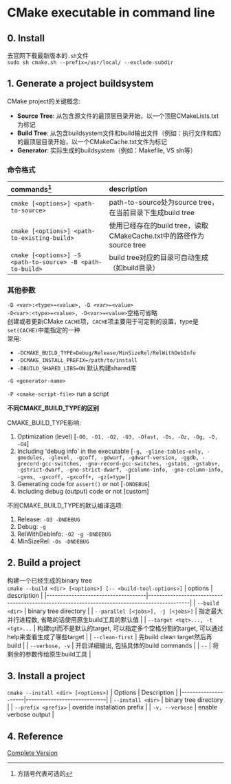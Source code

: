 # CMake executable in command line

## 0. Install
去官网下载最新版本的`.sh`文件  
`sudo sh cmake.sh --prefix=/usr/local/ --exclude-subdir`

## 1. Generate a project buildsystem

CMake project的关键概念:  
* __Source Tree__: 从包含源文件的最顶层目录开始，以一个顶层CMakeLists.txt为标记
* __Build Tree__: 从包含buildsystem文件和build输出文件（例如：执行文件和库）的最顶层目录开始，以一个CMakeCache.txt文件为标记
* __Generator__: 实际生成的buildsystem（例如：Makefile, VS sln等）


### 命令格式
| commands[^1]                                               | description                                                         |
|:-----------------------------------------------------------|:--------------------------------------------------------------------|
| `cmake [<options>] <path-to-source>`                       | path-to-source处为source tree，在当前目录下生成build tree           |
| `cmake [<options>] <path-to-existing-build>`               | 使用已经存在的build tree，读取CMakeCache.txt中的路径作为source tree |
| `cmake [<options>] -S <path-to-source> -B <path-to-build>` | build tree对应的目录可自动生成（如build目录）                       |

[^1]: 方括号代表可选的

### 其他参数
`-D <var>:<type>=<value>, -D <var>=<value>`  
`-D<var>:<type>=<value>, -D<var>=<value>`空格可省略  
创建或者更新CMake `CACHE`项，`CACHE`项主要用于可定制的设置，type是`set(CACHE)`中能指定的一种  
常用:
* `-DCMAKE_BUILD_TYPE=Debug/Release/MinSizeRel/RelWithDebInfo`
* `-DCMAKE_INSTALL_PREFIX=/path/to/install`
* `-DBUILD_SHARED_LIBS=ON` 默认构建shared库

`-G <generator-name>`

`-P <cmake-script-file>` run a script

**不同CMAKE_BUILD_TYPE的区别**

CMAKE_BUILD_TYPE影响:
1. Optimization (level) [`-O0, -O1, -O2, -O3, -Ofast, -Os, -Oz, -Og, -O, -O4`]
2. Including 'debug info' in the executable [`-g, -gline-tables-only, -gmodules, -glevel, -gcoff, -gdwarf, -gdwarf-version, -ggdb, -grecord-gcc-switches, -gno-record-gcc-switches, -gstabs, -gstabs+, -gstrict-dwarf, -gno-strict-dwarf, -gcolumn-info, -gno-column-info, -gvms, -gxcoff, -gxcoff+, -gz[=type]`]
3. Generating code for `assert()` or not [`-DNDEBUG`]
4. Including debug (output) code or not [custom]

不同CMAKE_BUILD_TYPE的默认编译选项:
1. Release: `-O3 -DNDEBUG`
2. Debug: `-g`
3. RelWithDebInfo: `-O2 -g -DNDEBUG`
4. MinSizeRel: `-Os -DNDEBUG`

## 2. Build a project

构建一个已经生成的binary tree  
`cmake --build <dir> [<options>] [-- <build-tool-options>]`
| options                            | description                                                                                 |
|------------------------------------|---------------------------------------------------------------------------------------------|
| `--build <dir>`                    | binary tree directory                                                                       |
| `--parallel [<jobs>], -j [<jobs>]` | 指定最大并行进程数, 省略的话使用原生build工具的默认值                                       |
| `--target <tgt>..., -t <tgt>...`   | 构建tgt而不是默认的target, 可以指定多个空格分割的target, 可以通过help来查看生成了哪些target |
| `--clean-first`                    | 先build clean target然后再build                                                             |
| `--verbose, -v`                    | 开启详细输出, 包括具体的build commands                                                      |
| `--`                               | 将剩余的参数传给原生build工具                                                               |

## 3. Install a project
`cmake --install <dir> [<options>]`
| Options             | Description                 |
|---------------------|-----------------------------|
| `--install <dir>`   | binary tree directory       |
| `--prefix <prefix>` | overide installation prefix |
| `-v, --verbose`     | enable verbose output       |

## 4. Reference
[Complete Version](https://cmake.org/cmake/help/latest/manual/cmake.1.html)
